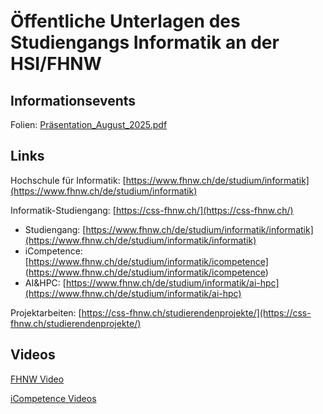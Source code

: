 # Öffentliche Unterlagen des Studiengangs Informatik an der HSI/FHNW

<!--- Published on: https://bscheuner.github.io/HSI_SGI/ --> 

## Informationsevents

Folien: [Präsentation_August_2025.pdf](Files/Pr%C3%A4sentation_August_2025.pdf)

## Links

Hochschule für Informatik: [https://www.fhnw.ch/de/studium/informatik](https://www.fhnw.ch/de/studium/informatik)

Informatik-Studiengang: [https://css-fhnw.ch/](https://css-fhnw.ch/)

- Studiengang: [https://www.fhnw.ch/de/studium/informatik/informatik](https://www.fhnw.ch/de/studium/informatik/informatik)
- iCompetence: [https://www.fhnw.ch/de/studium/informatik/icompetence]
 (https://www.fhnw.ch/de/studium/informatik/icompetence)
- AI&HPC: [https://www.fhnw.ch/de/studium/informatik/ai-hpc](https://www.fhnw.ch/de/studium/informatik/ai-hpc)

Projektarbeiten: [https://css-fhnw.ch/studierendenprojekte/](https://css-fhnw.ch/studierendenprojekte/)

## Videos

[FHNW Video](https://www.youtube.com/watch?v=DGA3gFw2ocI)

[iCompetence Videos](https://tube.switch.ch/channels/aZS6Osp61O)